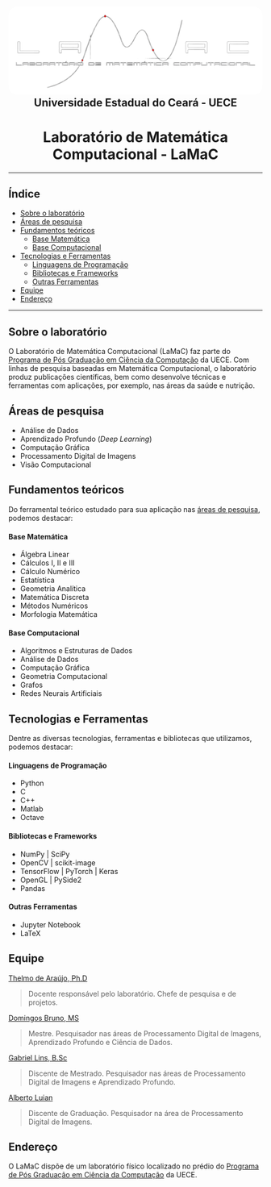 <p align="center" style="margin: 0">
  <img src="profile/assets/logotipo_lamac_black-nobg.png" width="600px" style="border-radius: 18px"/>
</p>

<div align="center">
  <h2 style="margin: 0 auto">Universidade Estadual do Ceará - UECE</h2>
  <h1>Laboratório de Matemática Computacional - LaMaC</h1>
</div>

---

<h2>Índice</h2>

- [Sobre o laboratório](#sobre-o-laboratório)
- [Áreas de pesquisa](#áreas-de-pesquisa)
- [Fundamentos teóricos](#fundamentos-teóricos)
    - [Base Matemática](#base-matemática)
    - [Base Computacional](#base-computacional)
- [Tecnologias e Ferramentas](#tecnologias-e-ferramentas)
    - [Linguagens de Programação](#linguagens-de-programação)
    - [Bibliotecas e Frameworks](#bibliotecas-e-frameworks)
    - [Outras Ferramentas](#outras-ferramentas)
- [Equipe](#equipe)
- [Endereço](#endereço)

---

## Sobre o laboratório

O Laboratório de Matemática Computacional (LaMaC) faz parte do [Programa de Pós Graduação em Ciência da Computação](http://www.uece.br/ppgcc/) da UECE. Com linhas de pesquisa baseadas em Matemática Computacional, o laboratório produz publicações científicas, bem como desenvolve técnicas e ferramentas com aplicações, por exemplo, nas áreas da saúde e nutrição.

## Áreas de pesquisa

- Análise de Dados
- Aprendizado Profundo (*Deep Learning*)
- Computação Gráfica
- Processamento Digital de Imagens
- Visão Computacional

## Fundamentos teóricos

Do ferramental teórico estudado para sua aplicação nas [áreas de pesquisa](#áreas-de-pesquisa), podemos destacar:

#### Base Matemática

- Álgebra Linear
- Cálculos I, II e III
- Cálculo Numérico
- Estatística
- Geometria Analítica
- Matemática Discreta
- Métodos Numéricos
- Morfologia Matemática

#### Base Computacional

- Algoritmos e Estruturas de Dados
- Análise de Dados
- Computação Gráfica
- Geometria Computacional
- Grafos
- Redes Neurais Artificiais

## Tecnologias e Ferramentas

Dentre as diversas tecnologias, ferramentas e bibliotecas que utilizamos, podemos destacar:

#### Linguagens de Programação

- Python
- C
- C++
- Matlab
- Octave

#### Bibliotecas e Frameworks

- NumPy | SciPy
- OpenCV | scikit-image
- TensorFlow | PyTorch | Keras
- OpenGL | PySide2
- Pandas

#### Outras Ferramentas

- Jupyter Notebook
- LaTeX

## Equipe

[Thelmo de Araújo, Ph.D](http://lattes.cnpq.br/3978299887398475)

> Docente responsável pelo laboratório. Chefe de pesquisa e de projetos.

[Domingos Bruno, MS](http://lattes.cnpq.br/2071492934254307)

> Mestre. Pesquisador nas áreas de Processamento Digital de Imagens, Aprendizado Profundo e Ciência de Dados.

[Gabriel Lins, B.Sc](http://lattes.cnpq.br/0989380563059737)

> Discente de Mestrado. Pesquisador nas áreas de Processamento Digital de Imagens e Aprendizado Profundo.

[Alberto Luian](http://lattes.cnpq.br/9709130130037571)

> Discente de Graduação. Pesquisador na área de Processamento Digital de Imagens.

## Endereço

O LaMaC dispõe de um laboratório físico localizado no prédio do [Programa de Pós Graduação em Ciência da Computação](http://www.uece.br/ppgcc/) da UECE.
